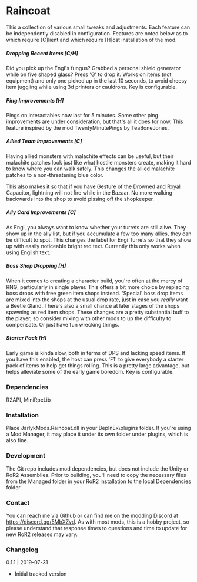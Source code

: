 
[//]: # ( Raincoat )

# Raincoat
This a collection of various small tweaks and adjustments.  Each feature can be independently disabled in configuration.  Features are noted below as to which require [C]lient and which require [H]ost installation of the mod.

##### Dropping Recent Items [C/H]
Did you pick up the Engi's fungus?  Grabbed a personal shield generator while on five shaped glass?  Press 'G' to drop it.  Works on items (not equipment) and only one picked up in the last 10 seconds, to avoid cheesy item juggling while using 3d printers or cauldrons.  Key is configurable.

##### Ping Improvements [H]
Pings on interactables now last for 5 minutes.  Some other ping improvements are under consideration, but that's all it does for now.  This feature inspired by the mod TwentyMinutePings by TeaBoneJones.

##### Allied Team Improvements [C]
Having allied monsters with malachite effects can be useful, but their malachite patches look just like what hostile monsters create, making it hard to know where you can walk safely.  This changes the allied malachite patches to a non-threatening blue color.

This also makes it so that if you have Gesture of the Drowned and Royal Capacitor, lightning will not fire while in the Bazaar.  No more walking backwards into the shop to avoid pissing off the shopkeeper.

##### Ally Card Improvements [C]
As Engi, you always want to know whether your turrets are still alive.  They show up in the ally list, but if you accumulate a few too many allies, they can be difficult to spot.  This changes the label for Engi Turrets so that they show up with easily noticeable bright red text.  Currently this only works when using English text.

##### Boss Shop Dropping [H]
When it comes to creating a character build, you're often at the mercy of RNG, particularly in single player.  This offers a bit more choice by replacing boss drops with free green item shops instead.  'Special' boss drop items are mixed into the shops at the usual drop rate, just in case you _really_ want a Beetle Gland.  There's also a small chance at later stages of the shops spawning as red item shops.  These changes are a pretty substantial buff to the player, so consider mixing with other mods to up the difficulty to compensate.  Or just have fun wrecking things.

##### Starter Pack [H]
Early game is kinda slow, both in terms of DPS and lacking speed items.  If you have this enabled, the host can press 'F1' to give everybody a starter pack of items to help get things rolling.  This is a pretty large advantage, but helps alleviate some of the early game boredom.  Key is configurable.

### Dependencies
R2API, MiniRpcLib

### Installation
Place JarlykMods.Raincoat.dll in your BepInEx\plugins folder.  If you're using a Mod Manager, it may place it under its own folder under plugins, which is also fine.

### Development
The Git repo includes mod dependencies, but does not include the Unity or RoR2 Assemblies.  Prior to building, you'll need to copy the necessary files from the Managed folder in your RoR2 installation to the local Dependencies folder.

### Contact
You can reach me via Github or can find me on the modding Discord at https://discord.gg/5MbXZvd.  As with most mods, this is a hobby project, so please understand that response times to questions and time to update for new RoR2 releases may vary.

### Changelog

0.1.1 | 2019-07-31
- Initial tracked version